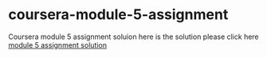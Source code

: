 # coursera-module-5-assignment
Coursera module 5 assignment soluion
here is the solution please click here 
<a href="https://github.com/abhishekrajput-web/coursera-module-5-assignment">module 5 assignment solution</a>
